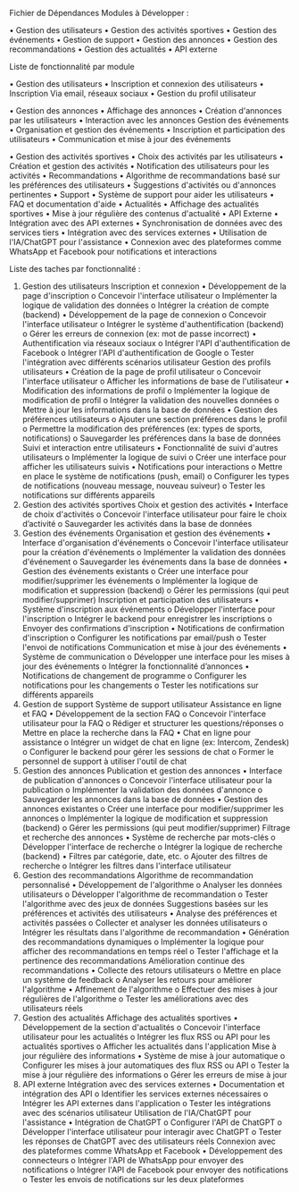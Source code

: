 Fichier de Dépendances
Modules à Développer :

•  Gestion des utilisateurs
•  Gestion des activités sportives
•  Gestion des événements
•  Gestion de support
•  Gestion des annonces
•  Gestion des recommandations
•  Gestion des actualités
•  API externe

Liste de fonctionnalité par module


•  Gestion des utilisateurs
•	Inscription et connexion des utilisateurs
•	 Inscription  Via email, réseaux sociaux 
•	Gestion du profil utilisateur

•  Gestion des annonces
•	Affichage des annonces
•	Création d'annonces par les utilisateurs
•	Interaction avec les annonces 
Gestion des événements
•	Organisation et gestion des événements
•	Inscription et participation des utilisateurs
•	Communication et mise à jour des événements

• Gestion des activités sportives 
•	Choix des activités  par les utilisateurs 
•	Création et gestion des activités
•	Notification des utilisateurs pour les activités
•  Recommandations
•	Algorithme de recommandations basé sur les préférences des utilisateurs
•	Suggestions d'activités ou d'annonces pertinentes
•  Support
•	Système de support pour aider les utilisateurs
•	FAQ et documentation d'aide
•  Actualités
•	Affichage des actualités sportives
•	Mise à jour régulière des contenus d'actualité
•  API Externe
•	Intégration avec des API externes
•	Synchronisation de données avec des services tiers
•	  Intégration avec des services externes
•	 Utilisation de l'IA/ChatGPT pour l'assistance
•	  Connexion avec des plateformes comme WhatsApp et Facebook pour notifications et interactions

Liste des taches par fonctionnalité :
1. Gestion des utilisateurs
Inscription et connexion
•	Développement de la page d'inscription
o	Concevoir l'interface utilisateur
o	Implémenter la logique de validation des données
o	Intégrer la création de compte (backend)
•	Développement de la page de connexion
o	Concevoir l'interface utilisateur
o	Intégrer le système d'authentification (backend)
o	Gérer les erreurs de connexion (ex: mot de passe incorrect)
•	Authentification via réseaux sociaux
o	Intégrer l'API d'authentification de Facebook
o	Intégrer l'API d'authentification de Google
o	Tester l'intégration avec différents scénarios utilisateur
Gestion des profils utilisateurs
•	Création de la page de profil utilisateur
o	Concevoir l'interface utilisateur
o	Afficher les informations de base de l'utilisateur
•	Modification des informations de profil
o	Implémenter la logique de modification de profil
o	Intégrer la validation des nouvelles données
o	Mettre à jour les informations dans la base de données
•	Gestion des préférences utilisateurs
o	Ajouter une section préférences dans le profil
o	Permettre la modification des préférences (ex: types de sports, notifications)
o	Sauvegarder les préférences dans la base de données
Suivi et interaction entre utilisateurs
•	Fonctionnalité de suivi d'autres utilisateurs
o	Implémenter la logique de suivi
o	Créer une interface pour afficher les utilisateurs suivis
•	Notifications pour interactions
o	Mettre en place le système de notifications (push, email)
o	Configurer les types de notifications (nouveau message, nouveau suiveur)
o	Tester les notifications sur différents appareils
2. Gestion des activités sportives
Choix et gestion des activités
•	Interface de choix d'activités
o	Concevoir l'interface utilisateur pour faire le choix d’activité 
o	Sauvegarder les activités dans la base de données
3. Gestion des événements
Organisation et gestion des événements
•	Interface d'organisation d'événements
o	Concevoir l'interface utilisateur pour la création d'événements
o	Implémenter la validation des données d'événement
o	Sauvegarder les événements dans la base de données
•	Gestion des événements existants
o	Créer une interface pour modifier/supprimer les événements
o	Implémenter la logique de modification et suppression (backend)
o	Gérer les permissions (qui peut modifier/supprimer)
Inscription et participation des utilisateurs
•	Système d'inscription aux événements
o	Développer l'interface pour l'inscription
o	Intégrer le backend pour enregistrer les inscriptions
o	Envoyer des confirmations d'inscription
•	Notifications de confirmation d'inscription
o	Configurer les notifications par email/push
o	Tester l'envoi de notifications
Communication et mise à jour des événements
•	Système de communication
o	Développer une interface pour les mises à jour des événements
o	Intégrer la fonctionnalité d’annonces
•	Notifications de changement de programme
o	Configurer les notifications pour les changements
o	Tester les notifications sur différents appareils
4. Gestion de support
Système de support utilisateur
Assistance en ligne et FAQ
•	Développement de la section FAQ
o	Concevoir l'interface utilisateur pour la FAQ
o	Rédiger et structurer les questions/réponses
o	Mettre en place la recherche dans la FAQ
•	Chat en ligne pour assistance
o	Intégrer un widget de chat en ligne (ex: Intercom, Zendesk)
o	Configurer le backend pour gérer les sessions de chat
o	Former le personnel de support à utiliser l'outil de chat
5. Gestion des annonces
Publication et gestion des annonces
•	Interface de publication d'annonces
o	Concevoir l'interface utilisateur pour la publication
o	Implémenter la validation des données d'annonce
o	Sauvegarder les annonces dans la base de données
•	Gestion des annonces existantes
o	Créer une interface pour modifier/supprimer les annonces
o	Implémenter la logique de modification et suppression (backend)
o	Gérer les permissions (qui peut modifier/supprimer)
Filtrage et recherche des annonces
•	Système de recherche par mots-clés
o	Développer l'interface de recherche
o	Intégrer la logique de recherche (backend)
•	Filtres par catégorie, date, etc.
o	Ajouter des filtres de recherche
o	Intégrer les filtres dans l'interface utilisateur
6. Gestion des recommandations
Algorithme de recommandation personnalisé
•	Développement de l'algorithme
o	Analyser les données utilisateurs
o	Développer l'algorithme de recommandation
o	Tester l'algorithme avec des jeux de données
Suggestions basées sur les préférences et activités des utilisateurs
•	Analyse des préférences et activités passées
o	Collecter et analyser les données utilisateurs
o	Intégrer les résultats dans l'algorithme de recommandation
•	Génération des recommandations dynamiques
o	Implémenter la logique pour afficher des recommandations en temps réel
o	Tester l'affichage et la pertinence des recommandations
Amélioration continue des recommandations
•	Collecte des retours utilisateurs
o	Mettre en place un système de feedback
o	Analyser les retours pour améliorer l'algorithme
•	Affinement de l'algorithme
o	Effectuer des mises à jour régulières de l'algorithme
o	Tester les améliorations avec des utilisateurs réels
7. Gestion des actualités
Affichage des actualités sportives
•	Développement de la section d'actualités
o	Concevoir l'interface utilisateur pour les actualités
o	Intégrer les flux RSS ou API pour les actualités sportives
o	Afficher les actualités dans l'application
Mise à jour régulière des informations
•	Système de mise à jour automatique
o	Configurer les mises à jour automatiques des flux RSS ou API
o	Tester la mise à jour régulière des informations
o	Gérer les erreurs de mise à jour
8. API externe
Intégration avec des services externes
•	Documentation et intégration des API
o	Identifier les services externes nécessaires
o	Intégrer les API externes dans l'application
o	Tester les intégrations avec des scénarios utilisateur
Utilisation de l'IA/ChatGPT pour l'assistance
•	Intégration de ChatGPT
o	Configurer l'API de ChatGPT
o	Développer l'interface utilisateur pour interagir avec ChatGPT
o	Tester les réponses de ChatGPT avec des utilisateurs réels
Connexion avec des plateformes comme WhatsApp et Facebook
•	Développement des connecteurs
o	Intégrer l'API de WhatsApp pour envoyer des notifications
o	Intégrer l'API de Facebook pour envoyer des notifications
o	Tester les envois de notifications sur les deux plateformes

